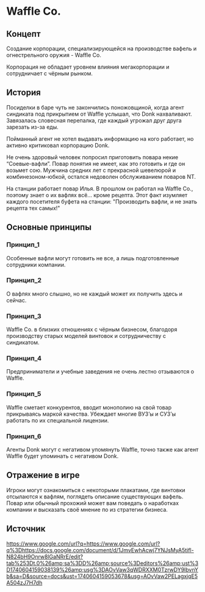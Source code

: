 # Waffle Co.
## Концепт
Создание корпорации, специализирующейся на производстве вафель и огнестрельного оружия - Waffle Co.

Корпорация не обладает уровнем влияния мегакорпорации и сотрудничает с чёрным рынком.
## История
Посиделки в баре чуть не закончились поножовщиной, когда агент синдиката под прикрытием от Waffle услышал, что Donk нахваливают. Завязалась словесная перепалка, где каждый угрожал друг друга зарезать из-за еды.
>
Пойманный агент не хотел выдавать информацию на кого работает, но активно критиковал корпорацию Donk.
>
Не очень здоровый человек попросил приготовить повара некие “Соевые-вафли”. Повар понятия не имеет, как это готовить и где он возьмет сою. Мужчина средних лет с прекрасной шевелюрой и комбинезоном-юбкой, остался недоволен обслуживанием поваров NT.

На станции работает повар Илья. В прошлом он работал на  Waffle Co., поэтому знает о их вафлях всё... кроме рецепта. Этот факт изумляет каждого посетителя буфета на станции: "Производить вафли, и не знать рецепта тех самых!"

## Основные принципы
### Принцип_1
Особенные вафли могут готовить не все, а лишь подготовленные сотрудники компании.
### Принцип_2
О вафлях много слышно, но не каждый может их получить здесь и сейчас.
### Принцип_3
Waffle Co. в близких отношениях с чёрным бизнесом, благодоря производству старых моделей винтовок и сотрудничеству с синдикатом.
### Принцип_4
Предприниматели и учебные заведения не очень лестно отзываются о Waffle.
### Принцип_5
Waffle сметает конкурентов, вводит монополию на свой товар прикрываясь маркой качества. Убеждает многие ВУЗ’ы и СУЗ’ы работать по их специальной лицензии.
### Принцип_6
Агенты Donk могут с негативом упомянуть Waffle, точно также как агент Waffle будет упоминать с негативом Donk.

## Отражение в игре
Игроки могут ознакомиться с некоторыми плакатами, где винтовки отсылаются к вафлям, поглядеть описание существующих вафель. Повар или обычный прохожий может вам поведать о наработках компании и высказать своё мнение по из стратегии бизнеса. 
## Источник
https://www.google.com/url?q=https://www.google.com/url?q%3Dhttps://docs.google.com/document/d/1JmvEwhAcwj7YNJsMyA5tifl-N824bH9Onrw8lGaNRrE/edit?tab%253Dt.0%26amp;sa%3DD%26amp;source%3Deditors%26amp;ust%3D1740604159038139%26amp;usg%3DAOvVaw3qWDRXXM0TzrwDY9lbvnYb&sa=D&source=docs&ust=1740604159053678&usg=AOvVaw2PELagxjqE5A504zJ7H7dh

